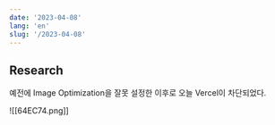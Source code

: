 ```yaml
---
date: '2023-04-08'
lang: 'en'
slug: '/2023-04-08'
---
```


## Research

예전에 Image Optimization을 잘못 설정한 이후로 오늘 Vercel이 차단되었다.

![[64EC74.png]]
